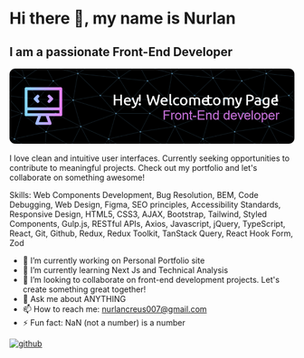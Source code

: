 # Hi there 👋, my name is Nurlan
## I am a passionate Front-End Developer
![I am a passionate Front-End Developer](./github-header-image.png)

I love clean and intuitive user interfaces. Currently seeking opportunities to contribute to meaningful projects. Check out my portfolio and let's collaborate on something awesome!

Skills: Web Components Development, Bug Resolution, BEM, Code Debugging, Web Design, Figma, SEO principles, Accessibility Standards, Responsive Design, HTML5, CSS3, AJAX, Bootstrap, Tailwind, Styled Components, Gulp.js, RESTful APIs, Axios, Javascript, jQuery, TypeScript, React, Git, Github, Redux, Redux Toolkit, TanStack Query, React Hook Form, Zod

- 🔭 I’m currently working on Personal Portfolio site 
- 🌱 I’m currently learning Next Js and Technical Analysis 
- 👯 I’m looking to collaborate on front-end development projects. Let's create something great together! 
- 💬 Ask me about ANYTHING 
- 📫 How to reach me: nurlancreus007@gmail.com 
- ⚡ Fun fact: NaN (not a number) is a number 


[<img src='https://cdn.jsdelivr.net/npm/simple-icons@3.0.1/icons/github.svg' alt='github' height='40'>](https://github.com/nurlancreus)  

